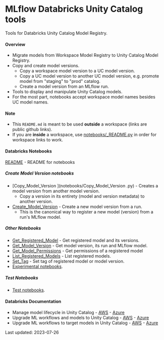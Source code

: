 # MLflow Databricks Unity Catalog tools

Tools for Databricks Unity Catalog Model Registry.

#### Overview

* Migrate models from Workspace Model Registry to Unity Catalog Model Registry.
* Copy and create model versions. 
  * Copy a workspace model version to a UC model version.
  * Copy a UC model version to another UC model version, e.g. promote model from "staging" to "prod" catalog.
  * Create a model version from an MLflow run.
* Tools to display and manipulate Unity Catalog models.
* For the most part, notebooks accept workspace model names besides UC model names.

#### Note
* This `README.md` is meant to be used __outside__ a workspace (links are public github links). 
* If you are __inside__ a workspace, use [notebooks/_README.py](notebooks/_README.py) in order for workspace links to work.

#### Databricks Notebooks

[README](notebooks/_README.py) - README for notebooks 

##### Create Model Version notebooks
* [Copy_Model_Version ](notebooks/Copy_Model_Version .py) - Creates a model version from another model version. 
  * Copy a version in its entirety (model and version metadata) to another version.
* [Create_Model_Version](notebooks/Create_Model_Version.py) - Create a new model version from a run. 
  * This is the canonical way to register a new model (version) from a run's MLflow model.

##### Other Notebooks
* [Get_Registered_Model](notebooks/Get_Registered_Model.py) - Get registered model and its versions.
* [Get_Model_Version](notebooks/Get_Model_Version.py) - Get model version, its run and MLflow model.
* [Get_Model_Permissions](notebooks/Get_Model_Permissions.py) - Get permissions of a registered model
* [List_Registered_Models](notebooks/List_Registered_Models.py) - List registered models.
* [Set_Tag](notebooks/Set_Tag.py) - Set tag of registered model or model version.
* [Experimental notebooks](experimental/_README.py).

##### Test Notebooks
* [Test notebooks](tests).

#### Databricks Documentation

* Manage model lifecycle in Unity Catalog - [AWS](https://docs.databricks.com/machine-learning/manage-model-lifecycle/index.html) - [Azure](https://learn.microsoft.com/en-us/azure/databricks/machine-learning/manage-model-lifecycle/)
* Upgrade ML workflows and models to Unity Catalog - [AWS](https://docs.databricks.com/machine-learning/manage-model-lifecycle/upgrade-to-uc/index.html) - [Azure](https://learn.microsoft.com/en-us/azure/databricks/machine-learning/manage-model-lifecycle/upgrade-to-uc/)
* Upgrade ML workflows to target models in Unity Catalog - [AWS](https://docs.databricks.com/machine-learning/manage-model-lifecycle/upgrade-to-uc/upgrade-workflows.html) - [Azure](https://learn.microsoft.com/en-us/azure/databricks/machine-learning/manage-model-lifecycle/upgrade-to-uc/upgrade-workflows)

Last updated: 2023-07-26